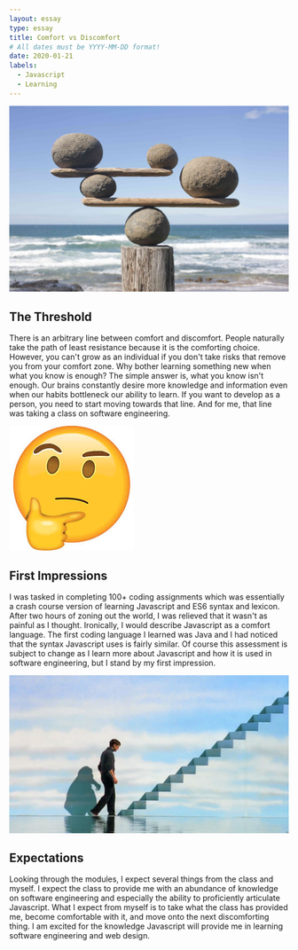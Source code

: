 ```yaml
---
layout: essay
type: essay
title: Comfort vs Discomfort 
# All dates must be YYYY-MM-DD format!
date: 2020-01-21
labels:
  - Javascript
  - Learning
---
```


<img class="ui top aligned large image" src="../images/balance.jpg">

## The Threshold
There is an arbitrary line between comfort and discomfort. People naturally take the path of least resistance because it is the comforting choice. However, you can't grow as an individual if you don't take risks that remove you from your comfort zone. Why bother learning something new when what you know is enough? The simple answer is, what you know isn't enough. Our brains constantly desire more knowledge and information even when our habits bottleneck our ability to learn. If you want to develop as a person, you need to start moving towards that line. And for me, that line was taking a class on software engineering.


<img class="ui top aligned small centered image" src="../images/thinking.jpg">

## First Impressions
I was tasked in completing 100+ coding assignments which was essentially a crash course version of learning Javascript and ES6 syntax and lexicon. After two hours of zoning out the world, I was relieved that it wasn't as painful as I thought. Ironically, I would describe Javascript as a comfort language. The first coding language I learned was Java and I had noticed that the syntax Javascript uses is fairly similar. Of course this assessment is subject to change as I learn more about Javascript and how it is used in software engineering, but I stand by my first impression. 

<img class="ui large top aligned image" src="../images/truman.jpg">

## Expectations
Looking through the modules, I expect several things from the class and myself. I expect the class to provide me with an abundance of knowledge on software engineering and especially the ability to proficiently articulate Javascript. What I expect from myself is to take what the class has provided me, become comfortable with it, and move onto the next discomforting thing.
I am excited for the knowledge Javascript will provide me in learning software engineering and web design. 


